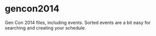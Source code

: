 gencon2014
==========

Gen Con 2014 files, including events. Sorted events are a bit easy for searching and creating your schedule.
